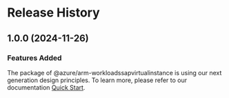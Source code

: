 # Release History
    
## 1.0.0 (2024-11-26)

### Features Added

The package of @azure/arm-workloadssapvirtualinstance is using our next generation design principles. To learn more, please refer to our documentation [Quick Start](https://aka.ms/azsdk/js/mgmt/quickstart).
